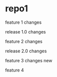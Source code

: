 # repo1

feature 1 changes

release 1.0 changes

feature 2 changes

release 2.0 changes

feature 3 changes new

feature 4
